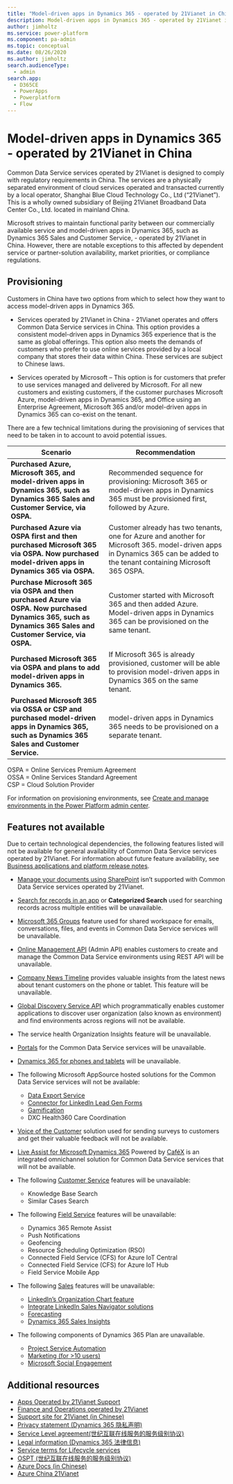 ```yaml
---
title: "Model-driven apps in Dynamics 365 - operated by 21Vianet in China  | MicrosoftDocs"
description: Model-driven apps in Dynamics 365 - operated by 21Vianet in China
author: jimholtz
ms.service: power-platform
ms.component: pa-admin
ms.topic: conceptual
ms.date: 08/26/2020
ms.author: jimholtz
search.audienceType: 
  - admin
search.app:
  - D365CE
  - PowerApps
  - Powerplatform
  - Flow
---
```

# Model-driven apps in Dynamics 365 - operated by 21Vianet in China

Common Data Service services operated by 21Vianet is designed to comply with regulatory requirements in China. The services are a physically separated environment of cloud services operated and transacted currently by a local operator, Shanghai Blue Cloud Technology Co., Ltd (“21Vianet”). This is a wholly owned subsidiary of Beijing 21Vianet Broadband Data Center Co., Ltd. located in mainland China.

Microsoft strives to maintain functional parity between our commercially available service and model-driven apps in Dynamics 365, such as Dynamics 365 Sales and Customer Service, - operated by 21Vianet in China. However, there are notable exceptions to this affected by dependent service or partner-solution availability, market priorities, or compliance regulations.

## Provisioning

Customers in China have two options from which to select how they want to access model-driven apps in Dynamics 365.

- Services operated by 21Vianet in China - 21Vianet operates and offers Common Data Service services in China. This option provides a consistent model-driven apps in Dynamics 365 experience that is the same as global offerings. This option also meets the demands of customers who prefer to use online services provided by a local company that stores their data within China. These services are subject to Chinese laws.

- Services operated by Microsoft – This option is for customers that prefer to use services managed and delivered by Microsoft. For all new customers and existing customers, if the customer purchases Microsoft Azure, model-driven apps in Dynamics 365, and Office using an Enterprise Agreement, Microsoft 365 and/or model-driven apps in Dynamics 365 can co-exist on the tenant. 

There are a few technical limitations during the provisioning of services that need to be taken in to account to avoid potential issues. 

|Scenario  |Recommendation  |
|---------|---------|
|**Purchased Azure, Microsoft 365, and model-driven apps in Dynamics 365, such as Dynamics 365 Sales and Customer Service, via OSPA.**    |Recommended sequence for provisioning: Microsoft 365 or model-driven apps in Dynamics 365 must be provisioned first, followed by Azure.|
|**Purchased Azure via OSPA first and then purchased Microsoft 365 via OSPA. Now purchased model-driven apps in Dynamics 365 via OSPA.**   | Customer already has two tenants, one for Azure and another for Microsoft 365. model-driven apps in Dynamics 365 can be added to the tenant containing Microsoft 365 OSPA.        |
|**Purchase Microsoft 365 via OSPA and then purchased Azure via OSPA. Now purchased Dynamics 365, such as Dynamics 365 Sales and Customer Service, via OSPA.**     | Customer started with Microsoft 365 and then added Azure. Model-driven apps in Dynamics 365 can be provisioned on the same tenant.        |
|**Purchased Microsoft 365 via OSPA and plans to add model-driven apps in Dynamics 365.**   |If Microsoft 365 is already provisioned, customer will be able to provision model-driven apps in Dynamics 365 on the same tenant.         |
|**Purchased Microsoft 365 via OSSA or CSP and purchased model-driven apps in Dynamics 365, such as Dynamics 365 Sales and Customer Service.**    |model-driven apps in Dynamics 365 needs to be provisioned on a separate tenant.          |

OSPA = Online Services Premium Agreement<br />
OSSA = Online Services Standard Agreement<br />
CSP = Cloud Solution Provider

For information on provisioning environments, see [Create and manage environments in the Power Platform admin center](https://docs.microsoft.com/power-platform/admin/create-environment).

## Features not available

Due to certain technological dependencies, the following features listed will not be available for general availability of Common Data Service services operated by 21Vianet. For information about future feature availability, see [Business applications and platform release notes](https://go.microsoft.com/fwlink/p/?linkid=2010158).

- [Manage your documents using SharePoint](manage-documents-using-sharepoint.md) isn’t supported with Common Data Service services operated by 21Vianet. 
- [Search for records in an app](https://docs.microsoft.com/powerapps/user/search) or **Categorized Search** used for searching records across multiple entities will be unavailable.
- [Microsoft 365 Groups](https://docs.microsoft.com/dynamics365/customerengagement/on-premises/basics/collaborate-with-colleagues-using-office-365-groups) feature used for shared workspace for emails, conversations, files, and events in Common Data Service services will be unavailable.
- [Online Management API](https://docs.microsoft.com/powerapps/developer/common-data-service/online-management-api) (Admin API) enables customers to create and manage the Common Data Service environments using REST API will be unavailable.
- [Company News Timeline](https://docs.microsoft.com/dynamics365/customer-engagement/company-news-timeline/get-company-news-timeline-dynamics-365-phones-tablets) provides valuable insights from the latest news about tenant customers on the phone or tablet. This feature will be unavailable.
- [Global Discovery Service API](https://docs.microsoft.com/powerapps/developer/common-data-service/webapi/discover-url-organization-web-api) which programmatically enables customer applications to discover user organization (also known as environment) and find environments across regions will not be available.
- The service health Organization Insights feature will be unavailable.
- [Portals](https://docs.microsoft.com/dynamics365/customer-engagement/portals/administer-manage-portal-dynamics-365) for the Common Data Service services will be unavailable.
- [Dynamics 365 for phones and tablets](https://docs.microsoft.com/dynamics365/customer-engagement/mobile-app/overview) will be unavailable.
- The following Microsoft AppSource hosted solutions for the Common Data Service services will not be available:
  - [Data Export Service](https://appsource.microsoft.com/product/dynamics-365/mscrm.44f192ec-e387-436c-886c-879923d8a448)
  - [Connector for LinkedIn Lead Gen Forms](https://appsource.microsoft.com/product/dynamics-365/mscrm.dd228afa-64e7-4c9f-92ad-77e7f1334547?tab=overview)
  - [Gamification](https://appsource.microsoft.com/product/dynamics-365/mscrm.f6d23ec7-255c-4bd8-8c99-dc041d5cb8b3)
  - DXC Health360 Care Coordination
- [Voice of the Customer](https://docs.microsoft.com/dynamics365/customer-engagement/voice-of-customer/help-hub) solution used for sending surveys to customers and get their valuable feedback will not be available.
- [Live Assist for Microsoft Dynamics 365](https://docs.microsoft.com/dynamics365/customer-engagement/live-assist/live-assist-microsoft-dynamics-365-powered-by-cafe-x) Powered by [CaféX](https://www.cafex.com/products/live-assist-365/) is an integrated omnichannel solution for Common Data Service services that will not be available.
- The following [Customer Service](https://docs.microsoft.com/dynamics365/customer-engagement/customer-service/help-hub) features will be unavailable: 
  - Knowledge Base Search
  - Similar Cases Search
- The following [Field Service](https://docs.microsoft.com/dynamics365/customer-engagement/field-service/overview) features will be unavailable:
  - Dynamics 365 Remote Assist
  - Push Notifications
  - Geofencing
  - Resource Scheduling Optimization (RSO)
  - Connected Field Service (CFS) for Azure IoT Central
  - Connected Field Service (CFS) for Azure IoT Hub
  - Field Service Mobile App
- The following [Sales](https://docs.microsoft.com/dynamics365/customer-engagement/sales-enterprise/help-hub) features will be unavailable: 
  - [LinkedIn’s Organization Chart feature](https://docs.microsoft.com/dynamics365/sales-enterprise/live-org-chart#embedded--sales-navigator-control)
  - [Integrate LinkedIn Sales Navigator solutions](https://docs.microsoft.com/dynamics365/linkedin/integrate-sales-navigator)
  - [Forecasting](https://docs.microsoft.com/dynamics365/sales-enterprise/configure-forecast)
  - [Dynamics 365 Sales Insights](https://docs.microsoft.com/dynamics365/ai/sales/overview)

- The following components of Dynamics 365 Plan are unavailable.
  - [Project Service Automation](https://dynamics.microsoft.com/project-service-automation/overview/)
  - [Marketing (for >10 users)](https://docs.microsoft.com/dynamics365/customer-engagement/marketing/help-hub)
  - [Microsoft Social Engagement](https://docs.microsoft.com/dynamics365/customer-engagement/social-engagement/integrate-social-engagement-dynamics-365)


## Additional resources
- [Apps Operated by 21Vianet Support](21vianet-support.md)
- [Finance and Operations operated by 21Vianet](https://docs.microsoft.com/dynamics365/unified-operations/dev-itpro/deployment/china-local-deployment)
- [Support site for 21Vianet (in Chinese)](https://www.21vbluecloud.com/Dynamics365/)
- [Privacy statement (Dynamics 365 隐私声明)](https://www.21vbluecloud.com/Dynamics365/d365-privacy/)
- [Service Level agreement(世纪互联在线服务的服务级别协议)](https://www.21vbluecloud.com/Dynamics365/d365-sla/)
- [Legal information	(Dynamics 365 法律信息)](https://www.21vbluecloud.com/Dynamics365/dynamics365-legal/)
- [Service terms for Lifecycle services](https://www.21vbluecloud.com/dynamics365/d365-landing/)
- [OSPT (世纪互联在线服务的服务级别协议)](https://www.21vbluecloud.com/ostpt/)
- [Azure Docs (in Chinese)](https://docs.azure.cn/zh-cn/)
- [Azure China 21Vianet](https://docs.microsoft.com/azure/china/china-welcome)
